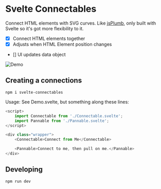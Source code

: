 # Svelte Connectables

Connect HTML elements with SVG curves. Like [jsPlumb](https://demo.jsplumbtoolkit.com/), only built with Svelte so it's got more flexibility to it.

- [x] Connect HTML elements together
- [x] Adjusts when HTML Element position changes
- [] UI updates data object

![Demo](demo.gif)

## Creating a connections

```
npm i svelte-connectables
```

Usage: See Demo.svelte, but something along these lines:

```js
<script>
	import Connectable from './Connectable.svelte';
	import Pannable from './Pannable.svelte';
</script>

<div class="wrapper">
	<Connectable>Connect from Me</Connectable>

	<Pannable>Connect to me, then pull on me.</Pannable>
</div>
```

## Developing

```bash
npm run dev
```
